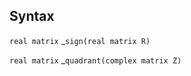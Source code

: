 ## Syntax

`real matrix`<span class="nowrap"> _`sign(real matrix R)`

`real matrix`<span class="nowrap">
_`quadrant(complex matrix Z)`
